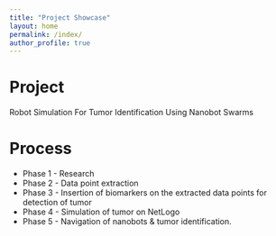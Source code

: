```yaml
---
title: "Project Showcase"
layout: home
permalink: /index/
author_profile: true
---
```



# Project
Robot Simulation For Tumor Identification Using Nanobot Swarms

# Process
* Phase 1 - Research
* Phase 2 - Data point extraction
* Phase 3 - Insertion of biomarkers on the extracted data points for detection of tumor
* Phase 4 - Simulation of tumor on NetLogo
* Phase 5 - Navigation of nanobots & tumor identification.

